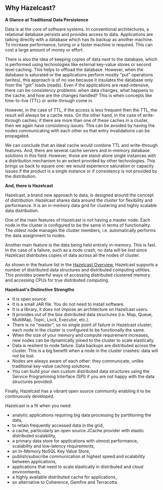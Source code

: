 
## Why Hazelcast?



**A Glance at Traditional Data Persistence**

Data is at the core of software systems. In conventional architectures, a relational database persists and provides access to data. Applications are talking directly with a database which has its backup as another machine. To increase performance, tuning or a faster machine is required. This can cost a large amount of money or effort.

There is also the idea of keeping copies of data next to the database, which is performed using technologies like external key-value stores or second level caching. This helps to offload the database. However, when the database is saturated or the applications perform mostly "put" operations (writes), this approach is of no use because it insulates the database only from the "get" loads (reads). Even if the applications are read-intensive, there can be consistency problems: when data changes, what happens to the cache, and how are the changes handled? This is when concepts like time-to-live (TTL) or write-through come in.

However, in the case of TTL, if the access is less frequent then the TTL, the result will always be a cache miss. On the other hand, in the case of write-through caches; if there are more than one of these caches in a cluster, then we again have consistency issues. This can be avoided by having the nodes communicating with each other so that entry invalidations can be propagated.

We can conclude that an ideal cache would combine TTL and write-through features. And, there are several cache servers and in-memory database solutions in this field. However, those are stand-alone single instances with a distribution mechanism to an extent provided by other technologies. This brings us back to square one: we would experience saturation or capacity issues if the product is a single instance or if consistency is not provided by the distribution.

**And, there is Hazelcast**

Hazelcast, a brand new approach to data, is designed around the concept of distribution. Hazelcast shares data around the cluster for flexibility and performance. It is an in-memory data grid for clustering and highly scalable data distribution.

One of the main features of Hazelcast is not having a master node. Each node in the cluster is configured to be the same in terms of functionality. The oldest node manages the cluster members, i.e. automatically performs the data assignment to nodes.

Another main feature is the data being held entirely in-memory. This is fast. In the case of a failure, such as a node crash, no data will be lost since Hazelcast distributes copies of data across all the nodes of cluster.

As shown in the feature list in the [Hazelcast Overview](#hazelcast-overview), Hazelcast supports a number of distributed data structures and distributed computing utilities. This provides powerful ways of accessing distributed clustered memory and accessing CPUs for true distributed computing. 

**Hazelcast's Distinctive Strengths**


* It is open source.
* It is a small JAR file. You do not need to install software.
* It is a library, it does not impose an architecture on Hazelcast users.
* It provides out of the box distributed data structures (i.e. Map, Queue, MultiMap, Topic, Lock, Executor, etc.).
* There is no "master", so no single point of failure in Hazelcast cluster; each node in the cluster is configured to be functionally the same.
* When the size of your memory and compute requirement increases, new nodes can be dynamically joined to the cluster to scale elastically.
* Data is resilient to node failure. Data backups are distributed across the cluster. This is a big benefit when a node in the cluster crashes: data will not be lost.
* Nodes are always aware of each other: they communicate, unlike traditional key-value caching solutions.
* You can build your own custom distributed data structures using the Service Programming Interface (SPI) if you are not happy with the data structures provided.

Finally, Hazelcast has a vibrant open source community enabling it to be continuously developed.

Hazelcast is a fit when you need:

-	analytic applications requiring big data processing by partitioning the data,
-	to retain frequently accessed data in the grid,
-	a cache, particularly an open source JCache provider with elastic distributed scalability,
-	a primary data store for applications with utmost performance, scalability and low-latency requirements,
-	an In-Memory NoSQL Key Value Store,
-	publish/subscribe communication at highest speed and scalability between applications,
-	applications that need to scale elastically in distributed and cloud environments,
-	a highly available distributed cache for applications,
-	an alternative to Coherence, Gemfire and Terracotta.


